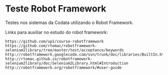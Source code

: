 # Teste Robot Framework
Testes nos sistemas da Codata utilizando o Robot Framework.

Links para auxiliar no estudo do robot framework:

	https://github.com/up1/course-robotframework
	https://github.com/rtomac/robotframework-selenium2library/tree/master/test/acceptance/keywords
	http://robotframework.googlecode.com/svn/trunk/doc/libraries/BuiltIn.html
	http://rtomac.github.io/robotframework-selenium2library/doc/Selenium2Library.html#Introduction
	http://robotframework.org/robotframework/#user-guide

